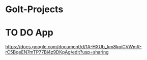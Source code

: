 # GoIt-Projects

# TO DO App

 https://docs.google.com/document/d/1A-HXUb_km8kpiCVWmR-rC5BqeEN7mTP77Bi4z9DKpAg/edit?usp=sharing
